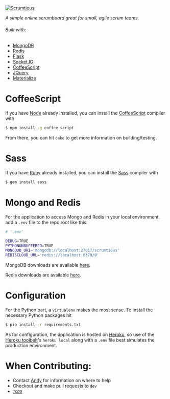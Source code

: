 [![Scrumtious](https://scrumtio.us/static/img/JennaSue-logo_black-100.png)](https://scrumtio.us)

*A simple online scrumboard great for small, agile scrum teams.*

###### Built with:
- [MongoDB](https://www.mongodb.org/)
- [Redis](http://redis.io/)
- [Flask](http://flask.pocoo.org/)
- [Socket.IO](http://socket.io/)
- [CoffeeScript](http://coffeescript.org/)
- [JQuery](https://jquery.com/)
- [Materialize](http://materializecss.com/)

# CoffeeScript
If you have [Node](https://nodejs.org/en/) already installed, you can install the  [CoffeeScript](http://coffeescript.org/) compiler with
```bash
$ npm install -g coffee-script
```

From there, you can hit `cake` to get more information on building/testing.

# Sass
If you have [Ruby](https://www.ruby-lang.org/en/) already installed, you can install the [Sass](http://sass-lang.com/) compiler with
```bash
$ gem install sass
```

# Mongo and Redis
For the application to access Mongo and Redis in your local environment, add a `.env` file to the repo root like this:
```bash
# '.env'

DEBUG=TRUE
PYTHONUNBUFFERED=TRUE
MONGODB_URI='mongodb://localhost:27017/scrumtious'
REDISCLOUD_URL='redis://localhost:6379/0'
```

MongoDB downloads are available [here](https://docs.mongodb.com/manual/installation/).

Redis downloads are available [here](http://redis.io/download).


# Configuration
For the Python part, a `virtualenv` makes the most sense. To install the necessary Python packages hit
```bash
$ pip install -r requirements.txt
```

As for configuration, the application is hosted on [Heroku](https://www.heroku.com/home), so use of the [Heroku toolbelt](https://toolbelt.heroku.com/)'s `heroku local` along with a `.env` file best simulates the production environment.

# When Contributing:
- Contact [Andy](https://andrewdbooth.me) for information on where to help
- Checkout and make pull requests to `dev`
- *[`TODO`](http://scrumtio.us/Scrumtious/db5f1e5b6be063a498a80e1cea8cb6e7fe2137af)*
